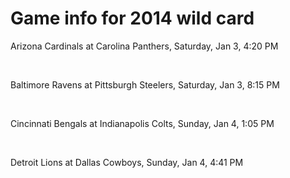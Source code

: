 # Game info for 2014 wild card

Arizona Cardinals at Carolina Panthers, Saturday, Jan 3, 4:20 PM


<br/>

Baltimore Ravens at Pittsburgh Steelers, Saturday, Jan 3, 8:15 PM


<br/>

Cincinnati Bengals at Indianapolis Colts, Sunday, Jan 4, 1:05 PM


<br/>

Detroit Lions at Dallas Cowboys, Sunday, Jan 4, 4:41 PM

